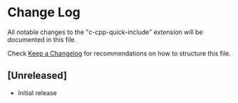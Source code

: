 # Change Log

All notable changes to the "c-cpp-quick-include" extension will be documented in this file.

Check [Keep a Changelog](http://keepachangelog.com/) for recommendations on how to structure this file.

## [Unreleased]

- Initial release